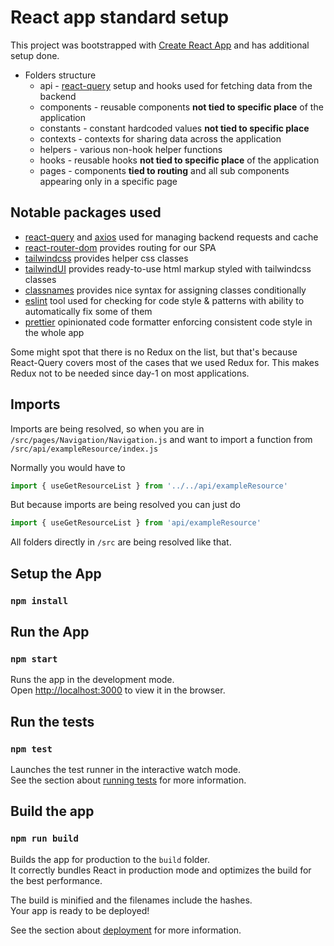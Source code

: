 # React app standard setup

This project was bootstrapped with [Create React App](https://github.com/facebook/create-react-app) and has additional setup done.

- Folders structure
  - api - [react-query](https://react-query.tanstack.com/) setup and hooks used for fetching data from the backend
  - components - reusable components **not tied to specific place** of the application
  - constants - constant hardcoded values **not tied to specific place**
  - contexts - contexts for sharing data across the application
  - helpers - various non-hook helper functions
  - hooks - reusable hooks **not tied to specific place** of the application
  - pages - components **tied to routing** and all sub components appearing only in a specific page

## Notable packages used

- [react-query](https://react-query.tanstack.com/) and [axios](https://axios-http.com/) used for managing backend requests and cache
- [react-router-dom](https://reactrouter.com/docs/en/v6) provides routing for our SPA
- [tailwindcss](https://tailwindcss.com/) provides helper css classes
- [tailwindUI](https://tailwindui.com) provides ready-to-use html markup styled with tailwindcss classes
- [classnames](https://www.npmjs.com/package/classnames) provides nice syntax for assigning classes conditionally
- [eslint](https://www.npmjs.com/package/eslint) tool used for checking for code style & patterns with ability to automatically fix some of them
- [prettier](https://www.npmjs.com/package/prettier) opinionated code formatter enforcing consistent code style in the whole app

Some might spot that there is no Redux on the list, but that's because React-Query covers most of the cases that we used Redux for. This makes Redux not to be needed since day-1 on most applications. 

## Imports

Imports are being resolved, so when you are in `/src/pages/Navigation/Navigation.js` and want to import a function from `/src/api/exampleResource/index.js`

Normally you would have to

```js
import { useGetResourceList } from '../../api/exampleResource'
```

But because imports are being resolved you can just do

```js
import { useGetResourceList } from 'api/exampleResource'
```

All folders directly in `/src` are being resolved like that.

## Setup the App

### `npm install`

## Run the App

### `npm start`

Runs the app in the development mode.\
Open [http://localhost:3000](http://localhost:3000) to view it in the browser.

## Run the tests

### `npm test`

Launches the test runner in the interactive watch mode.\
See the section about [running tests](https://facebook.github.io/create-react-app/docs/running-tests) for more information.

## Build the app

### `npm run build`

Builds the app for production to the `build` folder.\
It correctly bundles React in production mode and optimizes the build for the best performance.

The build is minified and the filenames include the hashes.\
Your app is ready to be deployed!

See the section about [deployment](https://facebook.github.io/create-react-app/docs/deployment) for more information.
